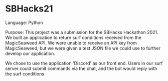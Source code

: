 # SBHacks21

Language: Python

Purpose: This project was a submission for the SBHacks Hackathon 2021. We built an application to return surf conditions received from the MagicSeaweed API. We were unable to receive an API key from MagicSeaweed, but we were given a test JSON file we could use to further develop our application.

We chose to use the application 'Discord' as our front end. Users in our surf server could submit commands via the chat, and the bot would reply with the surf conditions
